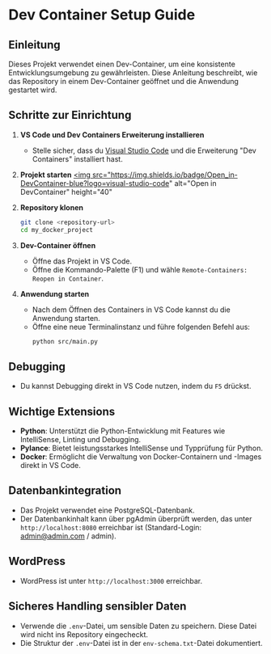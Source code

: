 # Dev Container Setup Guide

## Einleitung

Dieses Projekt verwendet einen Dev-Container, um eine konsistente Entwicklungsumgebung zu gewährleisten. Diese Anleitung beschreibt, wie das Repository in einem Dev-Container geöffnet und die Anwendung gestartet wird.

## Schritte zur Einrichtung

1. **VS Code und Dev Containers Erweiterung installieren**
   - Stelle sicher, dass du [Visual Studio Code](https://code.visualstudio.com/) und die Erweiterung "Dev Containers" installiert hast.
  
2. **Projekt starten**
   <a href="https://vscode.dev/redirect?url=vscode://ms-vscode-remote.remote-containers/cloneInVolume?url=https://github.com/yannickbbzbl/modul-1691">
  <img 
    src="https://img.shields.io/badge/Open_in-DevContainer-blue?logo=visual-studio-code" 
    alt="Open in DevContainer" 
    height="40"
  >
</a>

2. **Repository klonen**
   ```bash
   git clone <repository-url>
   cd my_docker_project
   ```

3. **Dev-Container öffnen**
   - Öffne das Projekt in VS Code.
   - Öffne die Kommando-Palette (F1) und wähle `Remote-Containers: Reopen in Container`.

4. **Anwendung starten**
   - Nach dem Öffnen des Containers in VS Code kannst du die Anwendung starten.
   - Öffne eine neue Terminalinstanz und führe folgenden Befehl aus:
     ```bash
     python src/main.py
     ```

## Debugging

- Du kannst Debugging direkt in VS Code nutzen, indem du `F5` drückst.

## Wichtige Extensions

- **Python**: Unterstützt die Python-Entwicklung mit Features wie IntelliSense, Linting und Debugging.
- **Pylance**: Bietet leistungsstarkes IntelliSense und Typprüfung für Python.
- **Docker**: Ermöglicht die Verwaltung von Docker-Containern und -Images direkt in VS Code.

## Datenbankintegration

- Das Projekt verwendet eine PostgreSQL-Datenbank.
- Der Datenbankinhalt kann über pgAdmin überprüft werden, das unter `http://localhost:8080` erreichbar ist (Standard-Login: admin@admin.com / admin).

## WordPress

- WordPress ist unter `http://localhost:3000` erreichbar.

## Sicheres Handling sensibler Daten

- Verwende die `.env`-Datei, um sensible Daten zu speichern. Diese Datei wird nicht ins Repository eingecheckt.
- Die Struktur der `.env`-Datei ist in der `env-schema.txt`-Datei dokumentiert.
